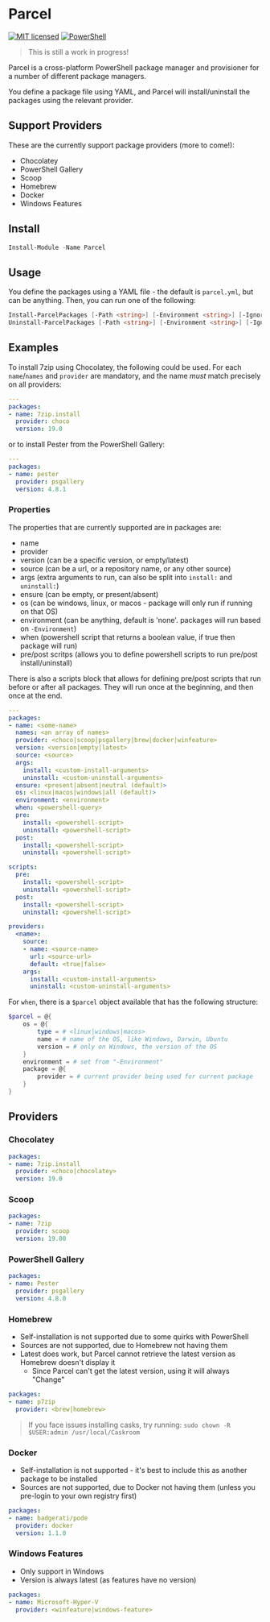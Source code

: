# Parcel

[![MIT licensed](https://img.shields.io/badge/license-MIT-blue.svg)](https://raw.githubusercontent.com/Badgerati/Parcel/master/LICENSE.txt)
[![PowerShell](https://img.shields.io/powershellgallery/dt/parcel.svg?label=PowerShell&colorB=085298)](https://www.powershellgallery.com/packages/Parcel)

> This is still a work in progress!

Parcel is a cross-platform PowerShell package manager and provisioner for a number of different package managers.

You define a package file using YAML, and Parcel will install/uninstall the packages using the relevant provider.

## Support Providers

These are the currently support package providers (more to come!):

* Chocolatey
* PowerShell Gallery
* Scoop
* Homebrew
* Docker
* Windows Features

## Install

```powershell
Install-Module -Name Parcel
```

## Usage

You define the packages using a YAML file - the default is `parcel.yml`, but can be anything. Then, you can run one of the following:

```powershell
Install-ParcelPackages [-Path <string>] [-Environment <string>] [-IgnoreEnsures] [-WhatIf] [-Verbose]
Uninstall-ParcelPackages [-Path <string>] [-Environment <string>] [-IgnoreEnsures] [-WhatIf] [-Verbose]
```

## Examples

To install 7zip using Chocolatey, the following could be used. For each `name`/`names` and `provider` are mandatory, and the name *must* match precisely on all providers:

```yaml
---
packages:
- name: 7zip.install
  provider: choco
  version: 19.0
```

or to install Pester from the PowerShell Gallery:

```yaml
---
packages:
- name: pester
  provider: psgallery
  version: 4.8.1
```

### Properties

The properties that are currently supported are in packages are:

* name
* provider
* version (can be a specific version, or empty/latest)
* source (can be a url, or a repository name, or any other source)
* args (extra arguments to run, can also be split into `install:` and `uninstall:`)
* ensure (can be empty, or present/absent)
* os (can be windows, linux, or macos - package will only run if running on that OS)
* environment (can be anything, default is 'none'. packages will run based on `-Environment`)
* when (powershell script that returns a boolean value, if true then package will run)
* pre/post scritps (allows you to define powershell scripts to run pre/post install/uninstall)

There is also a scripts block that allows for defining pre/post scripts that run before or after all packages. They will run once at the beginning, and then once at the end.

```yaml
---
packages:
- name: <some-name>
  names: <an array of names>
  provider: <choco|scoop|psgallery|brew|docker|winfeature>
  version: <version|empty|latest>
  source: <source>
  args:
    install: <custom-install-arguments>
    uninstall: <custom-uninstall-arguments>
  ensure: <present|absent|neutral (default)>
  os: <linux|macos|windows|all (default)>
  environment: <environment>
  when: <powershell-query>
  pre:
    install: <powershell-script>
    uninstall: <powershell-script>
  post:
    install: <powershell-script>
    uninstall: <powershell-script>

scripts:
  pre:
    install: <powershell-script>
    uninstall: <powershell-script>
  post:
    install: <powershell-script>
    uninstall: <powershell-script>

providers:
  <name>:
    source:
    - name: <source-name>
      url: <source-url>
      default: <true|false>
    args:
      install: <custom-install-arguments>
      uninstall: <custom-uninstall-arguments>
```

For `when`, there is a `$parcel` object available that has the following structure:

```powershell
$parcel = @{
    os = @{
        type = # <linux|windows|macos>
        name = # name of the OS, like Windows, Darwin, Ubuntu
        version = # only on Windows, the version of the OS
    }
    environment = # set from "-Environment"
    package = @{
        provider = # current provider being used for current package
    }
}
```

## Providers

### Chocolatey

```yaml
packages:
- name: 7zip.install
  provider: <choco|chocolatey>
  version: 19.0
```

### Scoop

```yaml
packages:
- name: 7zip
  provider: scoop
  version: 19.00
```

### PowerShell Gallery

```yaml
packages:
- name: Pester
  provider: psgallery
  version: 4.8.0
```

### Homebrew

* Self-installation is not supported due to some quirks with PowerShell
* Sources are not supported, due to Homebrew not having them
* Latest does work, but Parcel cannot retrieve the latest version as Homebrew doesn't display it
  * Since Parcel can't get the latest version, using it will always "Change"

```yaml
packages:
- name: p7zip
  provider: <brew|homebrew>
```

> If you face issues installing casks, try running: `sudo chown -R $USER:admin /usr/local/Caskroom`

### Docker

* Self-installation is not supported - it's best to include this as another package to be installed
* Sources are not supported, due to Docker not having them (unless you pre-login to your own registry first)

```yaml
packages:
- name: badgerati/pode
  provider: docker
  version: 1.1.0
```

### Windows Features

* Only support in Windows
* Version is always latest (as features have no version)

```yaml
packages:
- name: Microsoft-Hyper-V
  provider: <winfeature|windows-feature>
```
